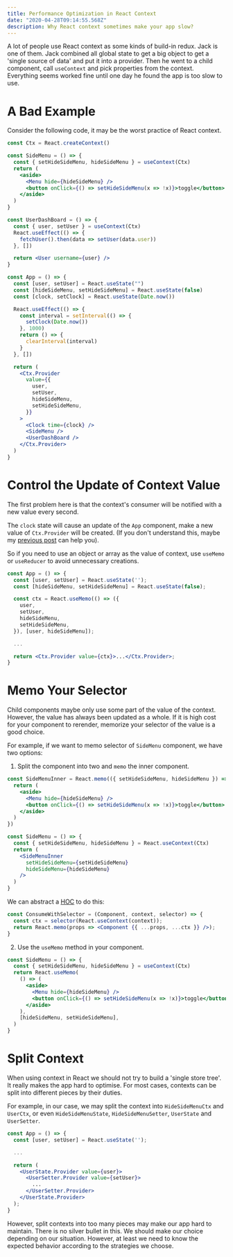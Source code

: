 ```yaml
---
title: Performance Optimization in React Context
date: "2020-04-28T09:14:55.568Z"
description: Why React context sometimes make your app slow?
---
```


A lot of people use React context as some kinds of build-in redux.
Jack is one of them.
Jack combined all global state to get a big object to get a 'single source of data' and put it into a provider.
Then he went to a child component, call `useContext` and pick properties from the context.
Everything seems worked fine until one day he found the app is too slow to use.

# A Bad Example

Consider the following code, it may be the worst practice of React context.

```jsx
const Ctx = React.createContext()

const SideMenu = () => {
  const { setHideSideMenu, hideSideMenu } = useContext(Ctx)
  return (
    <aside>
      <Menu hide={hideSideMenu} />
      <button onClick={() => setHideSideMenu(x => !x)}>toggle</button>
    </aside>
  )
}

const UserDashBoard = () => {
  const { user, setUser } = useContext(Ctx)
  React.useEffect(() => {
    fetchUser().then(data => setUser(data.user))
  }, [])

  return <User username={user} />
}

const App = () => {
  const [user, setUser] = React.useState("")
  const [hideSideMenu, setHideSideMenu] = React.useState(false)
  const [clock, setClock] = React.useState(Date.now())

  React.useEffect(() => {
    const interval = setInterval(() => {
      setClock(Date.now())
    }, 1000)
    return () => {
      clearInterval(interval)
    }
  }, [])

  return (
    <Ctx.Provider
      value={{
        user,
        setUser,
        hideSideMenu,
        setHideSideMenu,
      }}
    >
      <Clock time={clock} />
      <SideMenu />
      <UserDashBoard />
    </Ctx.Provider>
  )
}
```

# Control the Update of Context Value

The first problem here is that
the context's consumer will be notified with a new value every second.

The `clock` state will cause an update of the `App` component,
make a new value of `Ctx.Provider` will be created.
(If you don't understand this, maybe my [previous post](/the-essence-of-react-component) can help you).

So if you need to use an object or array as the value of context,
use `useMemo` or `useReducer` to avoid unnecessary creations.

```jsx
const App = () => {
  const [user, setUser] = React.useState('');
  const [hideSideMenu, setHideSideMenu] = React.useState(false);

  const ctx = React.useMemo(() => ({
    user,
    setUser,
    hideSideMenu,
    setHideSideMenu,
  }), [user, hideSideMenu]);

  ...

  return <Ctx.Provider value={ctx}>...</Ctx.Provider>;
}
```

# Memo Your Selector

Child components maybe only use some part of the value of the context.
However, the value has always been updated as a whole.
If it is high cost for your component to rerender,
memorize your selector of the value is a good choice.

For example, if we want to memo selector of `SideMenu` component,
we have two options:

1. Split the component into two and `memo` the inner component.

```jsx
const SideMenuInner = React.memo(({ setHideSideMenu, hideSideMenu }) => {
  return (
    <aside>
      <Menu hide={hideSideMenu} />
      <button onClick={() => setHideSideMenu(x => !x)}>toggle</button>
    </aside>
  )
})

const SideMenu = () => {
  const { setHideSideMenu, hideSideMenu } = React.useContext(Ctx)
  return (
    <SideMenuInner
      setHideSideMenu={setHideSideMenu}
      hideSideMenu={hideSideMenu}
    />
  )
}
```

We can abstract a [HOC](https://reactjs.org/docs/higher-order-components.html) to do this:

```jsx
const ConsumeWithSelector = (Component, context, selector) => {
  const ctx = selector(React.useContext(context));
  return React.memo(props => <Component {{ ...props, ...ctx }} />);
}
```

2. Use the `useMemo` method in your component.

```jsx
const SideMenu = () => {
  const { setHideSideMenu, hideSideMenu } = useContext(Ctx)
  return React.useMemo(
    () => (
      <aside>
        <Menu hide={hideSideMenu} />
        <button onClick={() => setHideSideMenu(x => !x)}>toggle</button>
      </aside>
    ),
    [hideSideMenu, setHideSideMenu],
  )
}
```

# Split Context

When using context in React we should not try to build a 'single store tree'.
It really makes the app hard to optimise.
For most cases, contexts can be split into different pieces by their duties.

For example, in our case, we may split the context into
`HideSideMenuCtx` and `UserCtx`,
or even `HideSideMenuState`, `HideSideMenuSetter`, `UserState` and `UserSetter`.

```jsx
const App = () => {
  const [user, setUser] = React.useState('');

  ...

  return (
    <UserState.Provider value={user}>
      <UserSetter.Provider value={setUser}>
        ...
      </UserSetter.Provider>
    </UserState.Provider>
  );
}
```

However, split contexts into too many pieces may make our app hard to maintain.
There is no silver bullet in this.
We should make our choice depending on our situation.
However, at least we need to know the expected behavior according to the strategies we choose.
